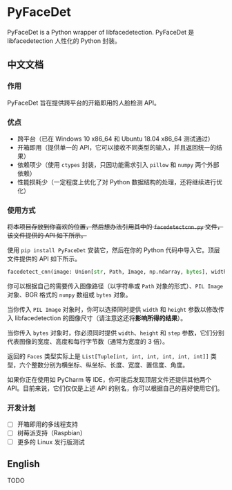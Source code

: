 # PyFaceDet
PyFaceDet is a Python wrapper of libfacedetection. PyFaceDet 是 libfacedetection 人性化的 Python 封装。

## 中文文档

### 作用

PyFaceDet 旨在提供跨平台的开箱即用的人脸检测 API。

### 优点

- 跨平台（已在 Windows 10 x86_64 和 Ubuntu 18.04 x86_64 测试通过）
- 开箱即用（提供单一的 API，它可以接收不同类型的输入，并且返回统一的结果）
- 依赖项少（使用 `ctypes` 封装，只因功能需求引入 `pillow` 和 `numpy` 两个外部依赖）
- 性能损耗少（一定程度上优化了对 Python 数据结构的处理，还将继续进行优化）

### 使用方式

<del>将本项目存放到你喜欢的位置，然后想办法引用其中的 `facedetectcnn.py` 文件，该文件提供的 API 如下所示。</del>

使用 `pip install PyFaceDet` 安装它，然后在你的 Python 代码中导入它。顶层文件提供的 API 如下所示。

```python
facedetect_cnn(image: Union[str, Path, Image, np.ndarray, bytes], width: int = 0, height: int = 0, step: int = 0) -> Faces
```

你可以根据自己的需要传入图像路径（以字符串或 `Path` 对象的形式）、`PIL Image` 对象、BGR 格式的 `numpy` 数组或 `bytes` 对象。

当你传入 `PIL Image` 对象时，你可以选择同时提供 `width` 和 `height` 参数以修改传入 libfacedetection 的图像尺寸（请注意这还将**影响所得的结果**）。

当你传入 `bytes` 对象时，你必须同时提供 `width`、`height` 和 `step` 参数，它们分别代表图像的宽度、高度和每行字节数（通常为宽度的 3 倍）。

返回的 `Faces` 类型实际上是 `List[Tuple[int, int, int, int, int, int]]` 类型，六个整数分别为横坐标、纵坐标、长度、宽度、置信度、角度。

如果你正在使用如 PyCharm 等 IDE，你可能后发现顶层文件还提供其他两个 API。目前来说，它们仅仅是上述 API 的别名，你可以根据自己的喜好使用它们。

### 开发计划

- [ ] 开箱即用的多线程支持
- [ ] 树莓派支持（Raspbian）
- [ ] 更多的 Linux 发行版测试

## English

TODO